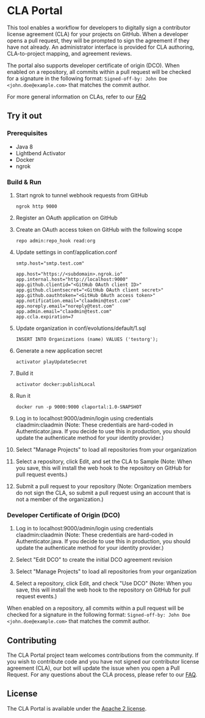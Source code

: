 # CLA Portal

This tool enables a workflow for developers to digitally sign a contributor license agreement (CLA) for your projects on GitHub. When a developer opens a pull request, they will be prompted to sign the agreement if they have not already. An administrator interface is provided for CLA authoring, CLA-to-project mapping, and agreement reviews.

The portal also supports developer certificate of origin (DCO). When enabled on a repository, all commits within a pull request will be checked for a signature in the following format: `Signed-off-by: John Doe <john.doe@example.com>` that matches the commit author.

For more general information on CLAs, refer to our [FAQ](https://cla.vmware.com/faq)

## Try it out

### Prerequisites

* Java 8
* Lightbend Activator
* Docker
* ngrok

### Build & Run

1. Start ngrok to tunnel webhook requests from GitHub

    `ngrok http 9000`

2. Register an OAuth application on GitHub
3. Create an OAuth access token on GitHub with the following scope

    `repo admin:repo_hook read:org`

4. Update settings in conf/application.conf

    ```
    smtp.host="smtp.test.com"

    app.host="https://<subdomain>.ngrok.io"
    app.internal.host="http://localhost:9000"
    app.github.clientid="<GitHub OAuth client ID>"
    app.github.clientsecret="<GitHub OAuth client secret>"
    app.github.oauthtoken="<GitHub OAuth access token>"
    app.notification.email="claadmin@test.com"
    app.noreply.email="noreply@test.com"
    app.admin.email="claadmin@test.com"
    app.ccla.expiration=7
    ```

5. Update organization in conf/evolutions/default/1.sql

    `INSERT INTO Organizations (name) VALUES ('testorg');`

6. Generate a new application secret

    `activator playUpdateSecret`

7. Build it

    `activator docker:publishLocal`

8. Run it

    `docker run -p 9000:9000 claportal:1.0-SNAPSHOT`

9. Log in to localhost:9000/admin/login using credentials claadmin:claadmin (Note: These credentials are hard-coded in Authenticator.java. If you decide to use this in production, you should update the authenticate method for your identity provider.)

10. Select "Manage Projects" to load all repositories from your organization

11. Select a repository, click Edit, and set the CLA to Sample (Note: When you save, this will install the web hook to the repository on GitHub for pull request events.)

12. Submit a pull request to your repository (Note: Organization members do not sign the CLA, so submit a pull request using an account that is not a member of the organization.)

### Developer Certificate of Origin (DCO)

1. Log in to localhost:9000/admin/login using credentials claadmin:claadmin (Note: These credentials are hard-coded in Authenticator.java. If you decide to use this in production, you should update the authenticate method for your identity provider.)

2. Select "Edit DCO" to create the initial DCO agreement revision

3. Select "Manage Projects" to load all repositories from your organization

4. Select a repository, click Edit, and check "Use DCO" (Note: When you save, this will install the web hook to the repository on GitHub for pull request events.)

When enabled on a repository, all commits within a pull request will be checked for a signature in the following format: `Signed-off-by: John Doe <john.doe@example.com>` that matches the commit author.

## Contributing

The CLA Portal project team welcomes contributions from the community. If you wish to contribute code and you have not signed our contributor license agreement (CLA), our bot will update the issue when you open a Pull Request. For any questions about the CLA process, please refer to our [FAQ](https://cla.vmware.com/faq).

## License

The CLA Portal is available under the [Apache 2 license](LICENSE).
